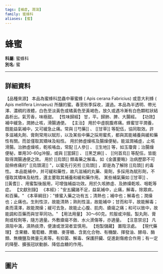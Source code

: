 ```yaml
---
tags: [補虛, 潤瀉]
family: 蜜蜂科
aliases: [蜜]
---
```


# 蜂蜜

**科屬**: 蜜蜂科  
**別名**: 蜜  

---

## 詳細資料
【品種來源】
本品為蜜蜂科昆蟲中華蜜蜂 (
Apis cerana
Fabricius) 或意大利蜂 (
Apis mellifera
Linnaeus) 所釀的蜜。春至秋季採收，濾過。本品為半透明、帶光澤、濃稠的液體，白色至淡黃色或橘黃色至黃褐色，放久或遇冷漸有白色顆粒狀結晶析出。氣芳香，味極甜。
【性味歸經】
甘，平。歸肺、脾、大腸經。
【功效】
補中緩急，潤肺止咳，滑腸通便。
【主治】
用於中虛脘腹疼痛。蜂蜜甘平潤養，既能益氣補中，又可緩急止痛。常與 [[芍藥]] 、 [[甘草]] 等配伍，協同取效。許多滋補丸劑、膏劑常用以賦形，以及某些中藥之採用蜜炙，都與其能補養與緩和藥性有關。而並僅取其矯味及粘性。
用於肺虛燥咳及腸燥便秘。能滋潤補虛，止咳滑腸。治肺虛燥咳，乾咳咯血，常配 [[人參]] 、 [[生地]] 等，如玉瓊膏；治腸燥便秘，單用30-60g沖服，或與 [[當歸]] 、 [[黑芝麻]] 、 [[何首烏]] 等配伍，皆能取得潤腸通便之效。
用於 [[烏頭]] 類毒藥之解毒。如《金匱要略》治病歷節不可屈伸疼痛的" [[烏頭湯]] "，以蜜先行另煎 [[烏頭]] ，即是為了解除 [[烏頭]] 的毒性。
本品能補中，并可緩和藥性，故凡滋補的丸藥、膏劑，多採用為賦形劑，不僅取其矯味及粘性，還主要取其補養和緩和藥作用。
某些補氣藥如 [[甘草]] 、 [[黃耆]] 、用蜜製後服用，可增強補益功效。用於久咳肺虛、及肺燥乾咳、咽乾等症。
【文獻別錄】
《本經》："安五臟諸不足，益氣補中，止痛，解毒，除眾病，和百藥。"
《本草綱目》："蜂蜜入藥之功有五；清熱也；補中也；解毒也；潤燥也；止痛也。生則性涼，故能清熱；熟則性溫，故能補中；甘而和平，故能解毒；柔而濡澤，故能潤燥；緩可去急，故能止心腹、肌肉、瘡瘍之痛；和可以致中，故能調和百藥而與甘草同功。"
【用法用量】
30～60克。煎服或沖服。製丸劑、膏劑或栓劑等，隨方適量。外敷瘡瘍不斂、水火燙傷等，亦適量。
【注意禁忌】
凡濕阻中滿，濕熱痰滯，便溏或泄瀉者宜慎用。
【炮製儲藏】
置陰涼處。
【現代藥理】
含果糖、葡萄糖、蔗糖、麥芽糖、含氮化合物、有機酸、揮發油、酵母、酶類、無機鹽及微量元素等。有抑菌、解毒、保護肝臟、促進創傷癒合作用；有一定的降壓、擴張冠狀動脈、降低血糖的作用。

---

## 圖片
